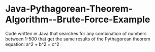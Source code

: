 Java-Pythagorean-Theorem-Algorithm--Brute-Force-Example
=======================================================

Code written in Java that searches for any combination of numbers between 1-500 that get the same results of the Pythagorean theorem equation: a^2 + b^2 = c^2
